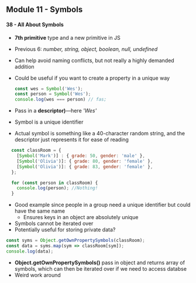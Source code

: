 ## Module 11 - Symbols

#### 38 - All About Symbols
+ __7th primitive__ type and a new primitive in JS
+ Previous 6: _number, string, object, boolean, null, undefined_
+ Can help avoid naming conflicts, but not really a highly demanded addition
+ Could be useful if you want to create a property in a unique way

  ```js
  const wes = Symbol('Wes');
  const person = Symbol('Wes');
  console.log(wes === person) // fas;
  ```
+ Pass in a __descriptor)__—here _'Wes'_
+ Symbol is a unique identifier
+ Actual symbol is something like a 40-character random string, and the descriptor just represents it for ease of reading

```js
  const classRoom = {
    [Symbol('Mark')] : { grade: 50, gender: 'male' },
    [Symbol('Olivia')]: { grade: 80, gender: 'female' },
    [Symbol('Olivia')]: { grade: 83, gender: 'female' },
  };

  for (const person in classRoom) {
    console.log(person); //Nothing!
  }
```
+ Good example since people in a group need a unique identifier but could have the same name
  + Ensures keys in an object are absolutely unique
+ Symbols cannot be iterated over
+ Potentially useful for storing private data?


```js
const syms = Object.getOwnPropertySymbols(classRoom);
const data = syms.map(sym => classRoom[sym]);
console.log(data);
```
+ __Object.getOwnPropertySymbols()__ pass in object and returns array of symbols, which can then be iterated over if we need to access databse
+ Weird work around
